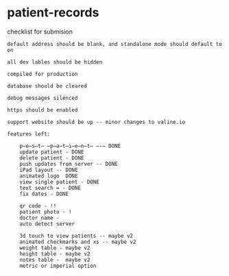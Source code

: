 # patient-records

checklist for submision

    default address should be blank, and standalone mode should default to on

    all dev lables should be hidden

    compiled for production

    database should be cleared
    
    debug messages silenced

    https should be enabled

    support website should be up -- minor changes to valine.io

	features left:

		p̶o̶s̶t̶ ̶p̶a̶t̶i̶e̶n̶t̶ ̶-̶ DONE
		update patient - DONE
		delete patient - DONE
		push updates from server -- DONE		
		iPad layout -- DONE
		animated logo  DONE
		view single patient - DONE
		text search = - DONE
		fix dates - DONE

		qr code - !! 
		patient photo - !
		doctor name - 
		auto detect server
		
		3d touch to view patients -- maybe v2
		animated checkmarks and xs -- maybe v2
		weight table - maybe v2
		height table - maybe v2
		notes table -  maybe v2
		metric or imperial option
		
